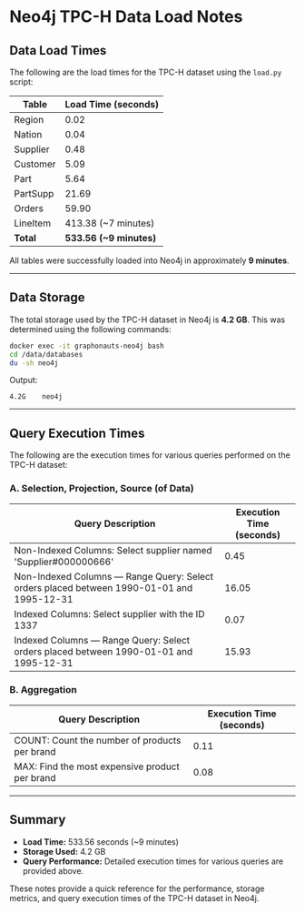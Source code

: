 # Neo4j TPC-H Data Load Notes

## Data Load Times
The following are the load times for the TPC-H dataset using the `load.py` script:

| Table       | Load Time (seconds)     |
|-------------|-------------------------|
| Region      | 0.02                    |
| Nation      | 0.04                    |
| Supplier    | 0.48                    |
| Customer    | 5.09                    |
| Part        | 5.64                    |
| PartSupp    | 21.69                   |
| Orders      | 59.90                   |
| LineItem    | 413.38 (~7 minutes)     |
| **Total**   | **533.56 (~9 minutes)** |

All tables were successfully loaded into Neo4j in approximately **9 minutes**.

---

## Data Storage
The total storage used by the TPC-H dataset in Neo4j is **4.2 GB**. This was determined using the following commands:

```bash
docker exec -it graphonauts-neo4j bash
cd /data/databases
du -sh neo4j
```

Output:
```
4.2G    neo4j
```

---

## Query Execution Times
The following are the execution times for various queries performed on the TPC-H dataset:

### A. Selection, Projection, Source (of Data)
| Query Description                                           | Execution Time (seconds) |
|-------------------------------------------------------------|---------------------------|
| Non-Indexed Columns: Select supplier named 'Supplier#000000666' | 0.45                      |
| Non-Indexed Columns — Range Query: Select orders placed between 1990-01-01 and 1995-12-31 | 16.05                     |
| Indexed Columns: Select supplier with the ID 1337          | 0.07                      |
| Indexed Columns — Range Query: Select orders placed between 1990-01-01 and 1995-12-31    | 15.93                     |

### B. Aggregation
| Query Description                                           | Execution Time (seconds) |
|-------------------------------------------------------------|---------------------------|
| COUNT: Count the number of products per brand              | 0.11                      |
| MAX: Find the most expensive product per brand             | 0.08                      |

---

## Summary
- **Load Time:** 533.56 seconds (~9 minutes)
- **Storage Used:** 4.2 GB
- **Query Performance:** Detailed execution times for various queries are provided above.

These notes provide a quick reference for the performance, storage metrics, and query execution times of the TPC-H dataset in Neo4j.
